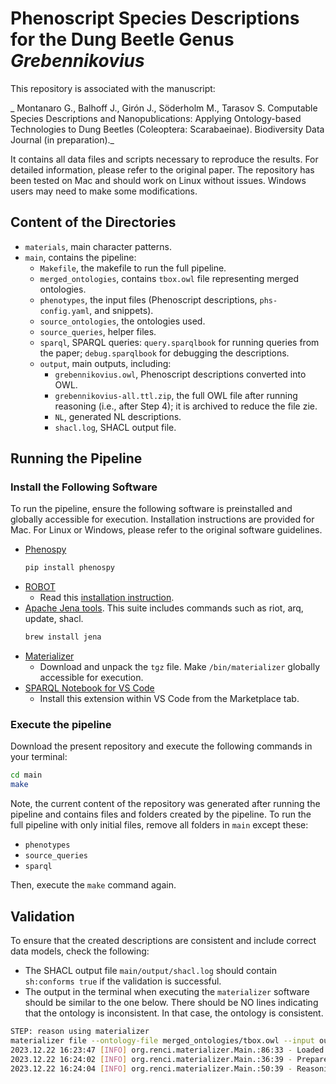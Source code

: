 # Phenoscript Species Descriptions for the Dung Beetle Genus _Grebennikovius_

This repository is associated with the manuscript:


_ Montanaro G., Balhoff J., Girón J., Söderholm M., Tarasov S. Computable Species Descriptions and Nanopublications: Applying Ontology-based Technologies to Dung Beetles (Coleoptera: Scarabaeinae). Biodiversity Data Journal (in preparation)._

It contains all data files and scripts necessary to reproduce the results. For detailed information, please refer to the original paper. The repository has been tested on Mac and should work on Linux without issues. Windows users may need to make some modifications.

## Content of the Directories

- `materials`, main character patterns.
- `main`, contains the pipeline:
    - `Makefile`, the makefile to run the full pipeline.           
    - `merged_ontologies`, contains `tbox.owl` file representing merged ontologies.         
    - `phenotypes`, the input files (Phenoscript descriptions, `phs-config.yaml`, and snippets).
    - `source_ontologies`, the ontologies used.
    - `source_queries`, helper files.
    - `sparql`, SPARQL queries: `query.sparqlbook` for running queries from the paper; `debug.sparqlbook` for debugging the descriptions.
    - `output`, main outputs, including:
        - `grebennikovius.owl`, Phenoscript descriptions converted into OWL.
        - `grebennikovius-all.ttl.zip`, the full OWL file after running reasoning (i.e., after Step 4); it is archived to reduce the file zie.
        - `NL`, generated NL descriptions.
        - `shacl.log`, SHACL output file.

## Running the Pipeline

### Install the Following Software

To run the pipeline, ensure the following software is preinstalled and globally accessible for execution. Installation instructions are provided for Mac. For Linux or Windows, please refer to the original software guidelines.

- [Phenospy](https://pypi.org/project/phenospy/)
    ```bash
    pip install phenospy
    ```
- [ROBOT](https://robot.obolibrary.org/)
    - Read this [installation instruction](https://robot.obolibrary.org/).
- [Apache Jena tools](https://jena.apache.org/index.html). This suite includes commands such as riot, arq, update, shacl.
    ```bash
    brew install jena
    ```
- [Materializer](https://github.com/balhoff/materializer/releases/tag/v0.2.7)
    - Download and unpack the `tgz` file. Make `/bin/materializer` globally accessible for execution.
- [SPARQL Notebook for VS Code](https://marketplace.visualstudio.com/items?itemName=Zazuko.sparql-notebook)
    - Install this extension within VS Code from the Marketplace tab.



### Execute the pipeline

Download the present repository and execute the following commands in your terminal: 

```bash
cd main
make
````

Note, the current content of the repository was generated after running the pipeline and contains files and folders created by the pipeline. To run the full pipeline with only initial files, remove all folders in `main` except these:

- `phenotypes`
- `source_queries`
- `sparql`

Then, execute the `make` command again.


## Validation
To ensure that the created descriptions are consistent and include correct data models, check the following:

- The SHACL output file `main/output/shacl.log` should contain `sh:conforms true` if the validation is successful.
- The output in the terminal when executing the `materializer` software should be similar to the one below. There should be NO lines indicating that the ontology is inconsistent. In that case, the ontology is consistent.

```bash
STEP: reason using materializer
materializer file --ontology-file merged_ontologies/tbox.owl --input output/grebennikovius.owl --output output/grebennikovius-reasoned.ttl --reasoner whelk
2023.12.22 16:23:47 [INFO] org.renci.materializer.Main.:86:33 - Loaded ontology
2023.12.22 16:24:02 [INFO] org.renci.materializer.Main.:36:39 - Prepared reasoner
2023.12.22 16:24:04 [INFO] org.renci.materializer.Main.:50:39 - Reasoning done in: 2.184s
```


